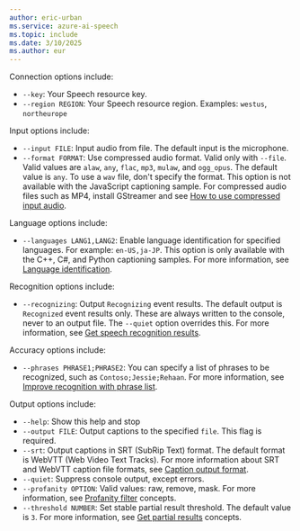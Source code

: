 ```yaml
---
author: eric-urban
ms.service: azure-ai-speech
ms.topic: include
ms.date: 3/10/2025
ms.author: eur
---
```


Connection options include:

- `--key`: Your Speech resource key. 
- `--region REGION`: Your Speech resource region. Examples: `westus`, `northeurope`

Input options include:

- `--input FILE`: Input audio from file. The default input is the microphone. 
- `--format FORMAT`: Use compressed audio format. Valid only with `--file`. Valid values are `alaw`, `any`, `flac`, `mp3`, `mulaw`, and `ogg_opus`. The default value is `any`. To use a `wav` file, don't specify the format. This option is not available with the JavaScript captioning sample. For compressed audio files such as MP4, install GStreamer and see [How to use compressed input audio](~/articles/ai-services/speech-service/how-to-use-codec-compressed-audio-input-streams.md). 

Language options include:

- `--languages LANG1,LANG2`: Enable language identification for specified languages. For example: `en-US,ja-JP`. This option is only available with the C++, C#, and Python captioning samples. For more information, see [Language identification](~/articles/ai-services/speech-service/language-identification.md).

Recognition options include:

- `--recognizing`: Output `Recognizing` event results. The default output is `Recognized` event results only. These are always written to the console, never to an output file. The `--quiet` option overrides this. For more information, see [Get speech recognition results](~/articles/ai-services/speech-service/get-speech-recognition-results.md).

Accuracy options include:

- `--phrases PHRASE1;PHRASE2`: You can specify a list of phrases to be recognized, such as `Contoso;Jessie;Rehaan`. For more information, see [Improve recognition with phrase list](~/articles/ai-services/speech-service/improve-accuracy-phrase-list.md).

Output options include:

- `--help`: Show this help and stop
- `--output FILE`: Output captions to the specified `file`. This flag is required.
- `--srt`: Output captions in SRT (SubRip Text) format. The default format is WebVTT (Web Video Text Tracks). For more information about SRT and WebVTT caption file formats, see [Caption output format](~/articles/ai-services/speech-service/captioning-concepts.md#caption-output-format).
- `--quiet`: Suppress console output, except errors.
- `--profanity OPTION`: Valid values: raw, remove, mask. For more information, see [Profanity filter](~/articles/ai-services/speech-service/display-text-format.md#profanity-filter) concepts.
- `--threshold NUMBER`: Set stable partial result threshold. The default value is `3`. For more information, see [Get partial results](~/articles/ai-services/speech-service/captioning-concepts.md#get-partial-results) concepts.

